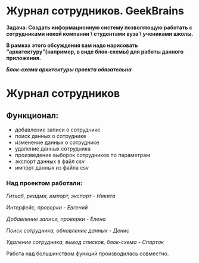 # Журнал сотрудников. GeekBrains
**Задача: Создать информационную систему позволяющую работать с сотрудниками некой компании \ студентами вуза \ учениками школы.**

**В рамках этого обсуждения вам надо нарисовать “архитектуру”(например, в виде блок-схемы) для работы данного приложения.**

***Блок-схема архитектуры проекта обязательна***

# Журнал сотрудников
## Функционал:
* добавление записи о сотруднике
* поиск данных о сотруднике
* изменение данных о сотруднике
* удаление данных сотрудника
* произведение выборок сотрудников по параметрам
* экспорт данных в файл csv
* импорт данных из файла csv

### Над проектом работали:

*Гитхаб, реадми, импорт, экспорт - Никита*

*Интерфейс, проверки - Евгений*

*Добавление записи, проверки - Елена*

*Поиск сотрудника, обновление данных - Денис*

*Удаление сотрудника, вывод списков, блок-схема - Спартак*

Работа над большинством функций производилась совместно.
